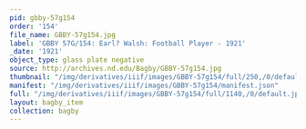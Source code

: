 ```yaml
---
pid: gbby-57g154
order: '154'
file_name: GBBY-57g154.jpg
label: 'GBBY 57G/154: Earl? Walsh: Football Player - 1921'
_date: '1921'
object_type: glass plate negative
source: http://archives.nd.edu/Bagby/GBBY-57g154.jpg
thumbnail: "/img/derivatives/iiif/images/GBBY-57g154/full/250,/0/default.jpg"
manifest: "/img/derivatives/iiif/images/GBBY-57g154/manifest.json"
full: "/img/derivatives/iiif/images/GBBY-57g154/full/1140,/0/default.jpg"
layout: bagby_item
collection: bagby
---
```

